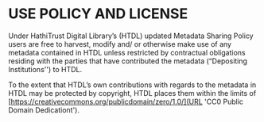 # USE POLICY AND LICENSE
Under HathiTrust Digital Library’s (HTDL) updated Metadata Sharing Policy users are free to harvest, modify and/ or otherwise make use of any metadata contained in HTDL unless restricted by contractual obligations residing with the parties that have contributed the metadata (“Depositing Institutions'') to HTDL. 

To the extent that HTDL’s own contributions with regards to the metadata in HTDL may be protected by copyright, HTDL places them within the limits of [https://creativecommons.org/publicdomain/zero/1.0/](URL 'CC0 Public Domain Dedicationt').